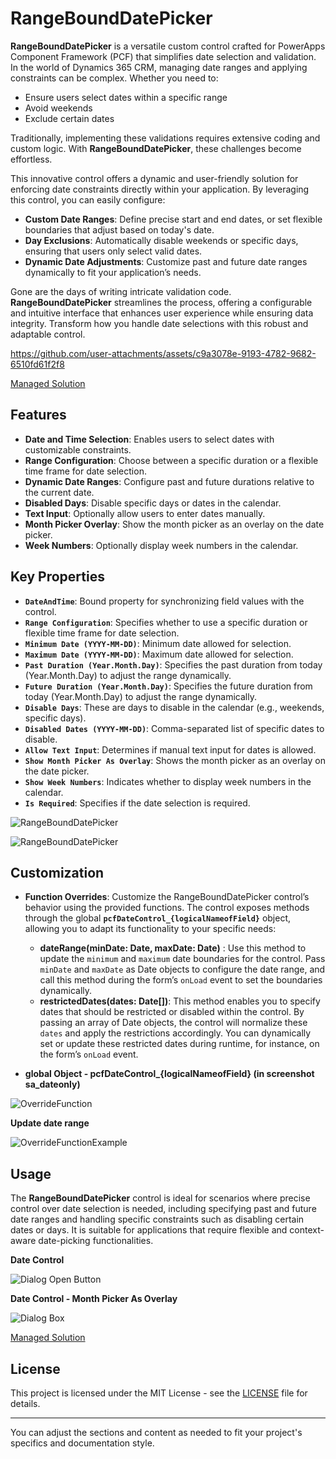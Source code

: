 # RangeBoundDatePicker

**RangeBoundDatePicker** is a versatile custom control crafted for PowerApps Component Framework (PCF) that simplifies date selection and validation. In the world of Dynamics 365 CRM, managing date ranges and applying constraints can be complex. Whether you need to:

- Ensure users select dates within a specific range
- Avoid weekends
- Exclude certain dates

Traditionally, implementing these validations requires extensive coding and custom logic. With **RangeBoundDatePicker**, these challenges become effortless.

This innovative control offers a dynamic and user-friendly solution for enforcing date constraints directly within your application. By leveraging this control, you can easily configure:

- **Custom Date Ranges**: Define precise start and end dates, or set flexible boundaries that adjust based on today's date.
- **Day Exclusions**: Automatically disable weekends or specific days, ensuring that users only select valid dates.
- **Dynamic Date Adjustments**: Customize past and future date ranges dynamically to fit your application’s needs.

Gone are the days of writing intricate validation code. **RangeBoundDatePicker** streamlines the process, offering a configurable and intuitive interface that enhances user experience while ensuring data integrity. Transform how you handle date selections with this robust and adaptable control.



https://github.com/user-attachments/assets/c9a3078e-9193-4782-9682-6510fd61f2f8


[Managed Solution](https://github.com/SahilATech/RangeBoundDatePicker/raw/b43fe4819bd939b6c0067056861b1ae0e245e0ec/Solutions/Solutions_managed.zip)


## Features

- **Date and Time Selection**: Enables users to select dates with customizable constraints.
- **Range Configuration**: Choose between a specific duration or a flexible time frame for date selection.
- **Dynamic Date Ranges**: Configure past and future durations relative to the current date.
- **Disabled Days**: Disable specific days or dates in the calendar.
- **Text Input**: Optionally allow users to enter dates manually.
- **Month Picker Overlay**: Show the month picker as an overlay on the date picker.
- **Week Numbers**: Optionally display week numbers in the calendar.


## Key Properties
- **`DateAndTime`**: Bound property for synchronizing field values with the control.
- **`Range Configuration`**: Specifies whether to use a specific duration or flexible time frame for date selection.
- **`Minimum Date (YYYY-MM-DD)`**: Minimum date allowed for selection.
- **`Maximum Date (YYYY-MM-DD)`**: Maximum date allowed for selection.
- **`Past Duration (Year.Month.Day)`**: Specifies the past duration from today (Year.Month.Day) to adjust the range dynamically.
- **`Future Duration (Year.Month.Day)`**: Specifies the future duration from today (Year.Month.Day) to adjust the range dynamically.
- **`Disable Days`**: These are days to disable in the calendar (e.g., weekends, specific days).
- **`Disabled Dates (YYYY-MM-DD)`**: Comma-separated list of specific dates to disable.
- **`Allow Text Input`**: Determines if manual text input for dates is allowed.
- **`Show Month Picker As Overlay`**: Shows the month picker as an overlay on the date picker.
- **`Show Week Numbers`**: Indicates whether to display week numbers in the calendar.
- **`Is Required`**: Specifies if the date selection is required.

![RangeBoundDatePicker](https://github.com/SahilATech/RangeBoundDatePicker/blob/b43fe4819bd939b6c0067056861b1ae0e245e0ec/Images/DatePickerProperties_1.png)

![RangeBoundDatePicker](https://github.com/SahilATech/RangeBoundDatePicker/blob/b43fe4819bd939b6c0067056861b1ae0e245e0ec/Images/DatePickerProperties_2.png)


## Customization

- **Function Overrides**: Customize the RangeBoundDatePicker control’s behavior using the provided functions. The control exposes methods through the global **`pcfDateControl_{logicalNameofField}`** object, allowing you to adapt its functionality to your specific needs:

   - **dateRange(minDate: Date, maxDate: Date)** : Use this method to update the `minimum` and `maximum` date boundaries for the control. Pass `minDate` and `maxDate` as Date objects to configure the date range, and call this method during the form’s `onLoad` event to set the boundaries dynamically.
   - **restrictedDates(dates: Date[])**: This method enables you to specify dates that should be restricted or disabled within the control. By passing an array of Date objects, the control will normalize these `dates` and apply the restrictions accordingly. You can dynamically set or update these restricted dates during runtime, for instance, on the form’s `onLoad` event.

- **global Object - pcfDateControl_{logicalNameofField} (in screenshot sa_dateonly)**

![OverrideFunction](https://github.com/SahilATech/RangeBoundDatePicker/blob/b43fe4819bd939b6c0067056861b1ae0e245e0ec/Images/functionOverride.png)

**Update date range**

![OverrideFunctionExample](https://github.com/SahilATech/RangeBoundDatePicker/blob/b43fe4819bd939b6c0067056861b1ae0e245e0ec/Images/functionOverrideExample.png)


## Usage

The **RangeBoundDatePicker** control is ideal for scenarios where precise control over date selection is needed, including specifying past and future date ranges and handling specific constraints such as disabling certain dates or days. It is suitable for applications that require flexible and context-aware date-picking functionalities.

**Date Control**

![Dialog Open Button](https://github.com/SahilATech/RangeBoundDatePicker/blob/b43fe4819bd939b6c0067056861b1ae0e245e0ec/Images/DatePickerControl.png)
 
 **Date Control - Month Picker As Overlay**
 
![Dialog Box](https://github.com/SahilATech/RangeBoundDatePicker/blob/b43fe4819bd939b6c0067056861b1ae0e245e0ec/Images/DatePickerControl2.png)


[Managed Solution](https://github.com/SahilATech/RangeBoundDatePicker/raw/b43fe4819bd939b6c0067056861b1ae0e245e0ec/Solutions/Solutions_managed.zip)

## License

This project is licensed under the MIT License - see the [LICENSE](LICENSE) file for details.

---

You can adjust the sections and content as needed to fit your project's specifics and documentation style.

